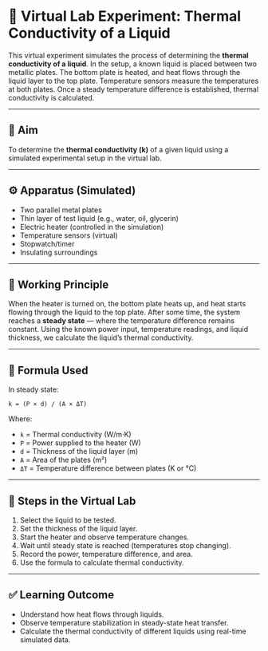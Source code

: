 # 🧪 Virtual Lab Experiment: Thermal Conductivity of a Liquid

This virtual experiment simulates the process of determining the **thermal conductivity of a liquid**. In the setup, a known liquid is placed between two metallic plates. The bottom plate is heated, and heat flows through the liquid layer to the top plate. Temperature sensors measure the temperatures at both plates. Once a steady temperature difference is established, thermal conductivity is calculated.

---

## 🎯 Aim
To determine the **thermal conductivity (k)** of a given liquid using a simulated experimental setup in the virtual lab.

---

## ⚙️ Apparatus (Simulated)
- Two parallel metal plates
- Thin layer of test liquid (e.g., water, oil, glycerin)
- Electric heater (controlled in the simulation)
- Temperature sensors (virtual)
- Stopwatch/timer
- Insulating surroundings

---

## 🔬 Working Principle
When the heater is turned on, the bottom plate heats up, and heat starts flowing through the liquid to the top plate. After some time, the system reaches a **steady state** — where the temperature difference remains constant. Using the known power input, temperature readings, and liquid thickness, we calculate the liquid’s thermal conductivity.

---

## 📐 Formula Used
In steady state:
```
k = (P × d) / (A × ΔT)
```
Where:
- `k` = Thermal conductivity (W/m·K)
- `P` = Power supplied to the heater (W)
- `d` = Thickness of the liquid layer (m)
- `A` = Area of the plates (m²)
- `ΔT` = Temperature difference between plates (K or °C)

---

## 📝 Steps in the Virtual Lab
1. Select the liquid to be tested.
2. Set the thickness of the liquid layer.
3. Start the heater and observe temperature changes.
4. Wait until steady state is reached (temperatures stop changing).
5. Record the power, temperature difference, and area.
6. Use the formula to calculate thermal conductivity.

---

## ✅ Learning Outcome
- Understand how heat flows through liquids.
- Observe temperature stabilization in steady-state heat transfer.
- Calculate the thermal conductivity of different liquids using real-time simulated data.

